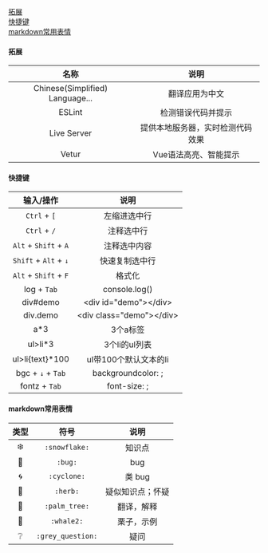 [拓展](#拓展)    
[快捷键](#快捷键)   
[markdown常用表情](#markdown常用表情)  

#### 拓展  

名称 | 说明 
:-: | :-: 
Chinese(Simplified) Language... | 翻译应用为中文 
ESLint | 检测错误代码并提示
Live Server | 提供本地服务器，实时检测代码效果 
Vetur | Vue语法高亮、智能提示 

#### 快捷键  

输入/操作 | 说明
:-: | :-: 
`Ctrl` + `[` | 左缩进选中行
`Ctrl` + `/` | 注释选中行
`Alt` + `Shift` + `A` | 注释选中内容
`Shift` + `Alt` + `↓` | 快速复制选中行
`Alt` + `Shift` + `F` | 格式化
log + `Tab` | console.log()
div#demo | <div id="demo"\></div\> 
div.demo | <div class="demo"\></div\> 
a\*3 | 3个a标签
ul>li\*3 | 3个li的ul列表  
ul>li{text}\*100 | ul带100个默认文本的li  
bgc + `↓` + `Tab` | backgroundcolor: ;
fontz + `Tab` | font-size: ;

#### markdown常用表情  

类型 | 符号 | 说明
:-: | :-: | :-: 
:snowflake: | `:snowflake:` | 知识点
:bug: | `:bug:` | bug
:cyclone: | `:cyclone:` | 类 bug
:herb: | `:herb:` | 疑似知识点；怀疑
:palm_tree: | `:palm_tree:` | 翻译，解释
:whale2: | `:whale2:` | 栗子，示例  
:grey_question: | `:grey_question:` | 疑问 

